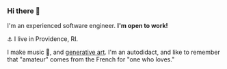 ### Hi there 👋

I'm an experienced software engineer. **I'm open to work!**

⚓️ I live in Providence, RI.

I make music 🎹, and [generative art](https://designischoice.com/). I'm an autodidact, and like to remember that "amateur" comes from the French for "one who loves."

<!--
**danbernier/danbernier** is a ✨ _special_ ✨ repository because its `README.md` (this file) appears on your GitHub profile.

Here are some ideas to get you started:

- 🔭 I’m currently working on ...
- 🌱 I’m currently learning ...
- 👯 I’m looking to collaborate on ...
- 🤔 I’m looking for help with ...
- 💬 Ask me about ...
- 📫 How to reach me: ...
- 😄 Pronouns: ...
- ⚡ Fun fact: ...
-->
